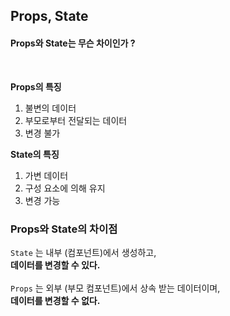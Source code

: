 ## Props, State
####  Props와 State는 무슨 차이인가 ?
<br/>

**Props의 특징**
1. 불변의 데이터
2. 부모로부터 전달되는 데이터
3. 변경 불가

**State의 특징**
1. 가변 데이터
2. 구성 요소에 의해 유지
3. 변경 가능

### Props와 State의 차이점
``State`` 는 내부 (컴포넌트)에서 생성하고, <br/>
**데이터를 변경할 수 있다.**
<br/>
<br/>
``Props`` 는 외부 (부모 컴포넌트)에서 상속 받는 데이터이며,<br/>
**데이터를 변경할 수 없다.**